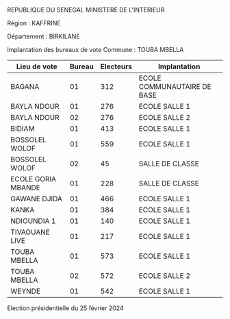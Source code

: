 REPUBLIQUE DU SENEGAL MINISTERE DE L'INTERIEUR

Région : KAFFRINE

Département : BIRKILANE

Implantation des bureaux de vote Commune : TOUBA MBELLA

| Lieu de vote | Bureau | Electeurs | Implantation |
| - | - | - | - |
| BAGANA | 01 | 312 | ECOLE COMMUNAUTAIRE DE BASE |
| BAYLA NDOUR | 01 | 276 | ECOLE SALLE 1 |
| BAYLA NDOUR | 02 | 276 | ECOLE SALLE 2 |
| BIDIAM | 01 | 413 | ECOLE SALLE 1 |
| BOSSOLEL WOLOF | 01 | 559 | ECOLE SALLE 1 |
| BOSSOLEL WOLOF | 02 | 45 | SALLE DE CLASSE |
| ECOLE GORIA MBANDE | 01 | 228 | SALLE DE CLASSE |
| GAWANE DJIDA | 01 | 466 | ECOLE SALLE 1 |
| KANKA | 01 | 384 | ECOLE SALLE 1 |
| NDIOUNDIA 1 | 01 | 140 | ECOLE SALLE 1 |
| TIVAOUANE LIVE | 01 | 217 | ECOLE SALLE 1 |
| TOUBA MBELLA | 01 | 573 | ECOLE SALLE 1 |
| TOUBA MBELLA | 02 | 572 | ECOLE SALLE 2 |
| WEYNDE | 01 | 542 | ECOLE SALLE 1 |

<!-- PageNumber="9/9" -->

Election présidentielle du 25 février 2024
